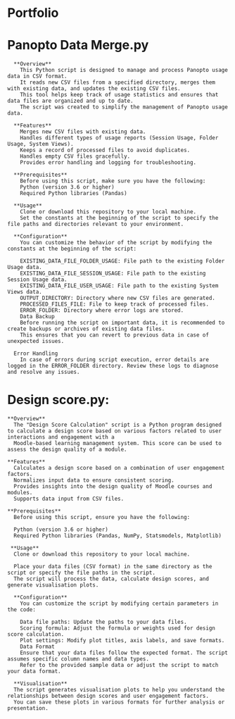 # Portfolio
  # Panopto Data Merge.py
      **Overview**
        This Python script is designed to manage and process Panopto usage data in CSV format. 
        It reads new CSV files from a specified directory, merges them with existing data, and updates the existing CSV files. 
        This tool helps keep track of usage statistics and ensures that data files are organized and up to date.
        The script was created to simplify the management of Panopto usage data.
        
      **Features**
        Merges new CSV files with existing data.
        Handles different types of usage reports (Session Usage, Folder Usage, System Views).
        Keeps a record of processed files to avoid duplicates.
        Handles empty CSV files gracefully.
        Provides error handling and logging for troubleshooting.
        
      **Prerequisites**
        Before using this script, make sure you have the following:
        Python (version 3.6 or higher)
        Required Python libraries (Pandas)
        
      **Usage**
        Clone or download this repository to your local machine.
        Set the constants at the beginning of the script to specify the file paths and directories relevant to your environment.
      
      **Configuration**
        You can customize the behavior of the script by modifying the constants at the beginning of the script:
        
        EXISTING_DATA_FILE_FOLDER_USAGE: File path to the existing Folder Usage data.
        EXISTING_DATA_FILE_SESSION_USAGE: File path to the existing Session Usage data.
        EXISTING_DATA_FILE_USER_USAGE: File path to the existing System Views data.
        OUTPUT_DIRECTORY: Directory where new CSV files are generated.
        PROCESSED_FILES_FILE: File to keep track of processed files.
        ERROR_FOLDER: Directory where error logs are stored.
        Data Backup
        Before running the script on important data, it is recommended to create backups or archives of existing data files. 
        This ensures that you can revert to previous data in case of unexpected issues.
      
      Error Handling
        In case of errors during script execution, error details are logged in the ERROR_FOLDER directory. Review these logs to diagnose and resolve any issues.
        
  # Design score.py:
    **Overview**
      The "Design Score Calculation" script is a Python program designed to calculate a design score based on various factors related to user interactions and engagement with a 
      Moodle-based learning management system. This score can be used to assess the design quality of a module. 
    
    **Features**
      Calculates a design score based on a combination of user engagement factors.
      Normalizes input data to ensure consistent scoring.
      Provides insights into the design quality of Moodle courses and modules.
      Supports data input from CSV files.
      
    **Prerequisites**
      Before using this script, ensure you have the following:
    
      Python (version 3.6 or higher)
      Required Python libraries (Pandas, NumPy, Statsmodels, Matplotlib)
      
     **Usage**
      Clone or download this repository to your local machine.
      
      Place your data files (CSV format) in the same directory as the script or specify the file paths in the script.
      The script will process the data, calculate design scores, and generate visualisation plots.
      
      **Configuration**
        You can customize the script by modifying certain parameters in the code:
      
        Data file paths: Update the paths to your data files.
        Scoring formula: Adjust the formula or weights used for design score calculation.
        Plot settings: Modify plot titles, axis labels, and save formats.
        Data Format
        Ensure that your data files follow the expected format. The script assumes specific column names and data types. 
        Refer to the provided sample data or adjust the script to match your data format.
      
      **Visualisation**
      The script generates visualisation plots to help you understand the relationships between design scores and user engagement factors. 
      You can save these plots in various formats for further analysis or presentation.

  
